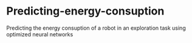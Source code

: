 # Predicting-energy-consuption
Predicting the energy consuption of a robot in an exploration task using optimized neural networks
